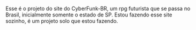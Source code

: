 Esse é o projeto do site do CyberFunk-BR, um rpg futurista que se passa no Brasil, inicialmente somente o estado de SP.
Estou fazendo esse site sozinho, é um projeto solo que estou fazendo.
